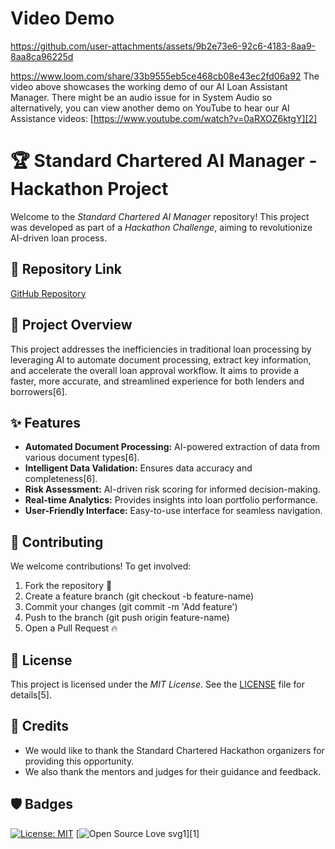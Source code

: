 # Video Demo

https://github.com/user-attachments/assets/9b2e73e6-92c6-4183-8aa9-8aa8ca96225d



https://www.loom.com/share/33b9555eb5ce468cb08e43ec2fd06a92
The video above showcases the working demo of our AI Loan Assistant Manager. There might be an audio issue for in System Audio so alternatively, you can view another demo on YouTube to hear our AI Assistance videos: [https://www.youtube.com/watch?v=0aRXOZ6ktgY][2]

# 🏆 Standard Chartered AI Manager - Hackathon Project

Welcome to the *Standard Chartered AI Manager* repository! This project was developed as part of a *Hackathon Challenge*, aiming to revolutionize AI-driven loan process.

## 📌 Repository Link
[GitHub Repository](https://github.com/RakshitYadav09/Standard-Chartered-AI-Manager.git)

## 🎯 Project Overview

This project addresses the inefficiencies in traditional loan processing by leveraging AI to automate document processing, extract key information, and accelerate the overall loan approval workflow. It aims to provide a faster, more accurate, and streamlined experience for both lenders and borrowers[6].

## ✨ Features

*   **Automated Document Processing:** AI-powered extraction of data from various document types[6].
*   **Intelligent Data Validation:** Ensures data accuracy and completeness[6].
*   **Risk Assessment:** AI-driven risk scoring for informed decision-making.
*   **Real-time Analytics:** Provides insights into loan portfolio performance.
*   **User-Friendly Interface:** Easy-to-use interface for seamless navigation.

## 🤝 Contributing
We welcome contributions! To get involved:
1. Fork the repository 📌
2. Create a feature branch (git checkout -b feature-name)
3. Commit your changes (git commit -m 'Add feature')
4. Push to the branch (git push origin feature-name)
5. Open a Pull Request 🔥
## 📜 License
This project is licensed under the *MIT License*. See the [LICENSE](LICENSE) file for details[5].

## 🙏 Credits

*   We would like to thank the Standard Chartered Hackathon organizers for providing this opportunity.
*   We also thank the mentors and judges for their guidance and feedback.

## 🛡️ Badges

[![License: MIT](https://img.shields.io/badge/License-MIT-yellow.svg)](https://opensource.org/licenses/MIT)
[![Open Source Love svg1](https://badges.frapsoft.com/os/v1/open-source.svg?v=103)][1]
